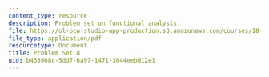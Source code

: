 ```yaml
---
content_type: resource
description: Problem set on functional analysis.
file: https://ol-ocw-studio-app-production.s3.amazonaws.com/courses/18-102-introduction-to-functional-analysis-spring-2009/b438968c5dd76a9714713044eebd12e1_MIT18_102s09_pset08.pdf
file_type: application/pdf
resourcetype: Document
title: Problem Set 8
uid: b438968c-5dd7-6a97-1471-3044eebd12e1
---
```

